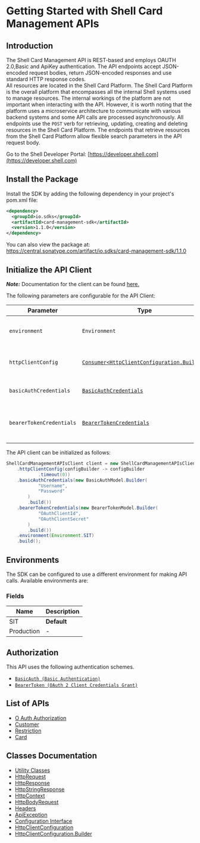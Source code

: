 
# Getting Started with Shell Card Management APIs

## Introduction

The Shell Card Management API is REST-based and employs OAUTH 2.0,Basic and ApiKey authentication.
The API endpoints accept JSON-encoded request bodies, return JSON-encoded responses and use standard HTTP response codes.  
All resources are located in the Shell Card Platform.  The Shell Card Platform is the overall platform that encompasses all the internal Shell systems used to manage resources.
The internal workings of the platform are not important when interacting with the API. However, it is worth noting that the platform uses a microservice architecture to communicate with various backend systems and some API calls are processed asynchronously.
All endpoints use the `POST` verb for retrieving, updating, creating and deleting resources in the Shell Card Platform. The endpoints that retrieve resources from the Shell Card Platform allow flexible search parameters in the API request body.

Go to the Shell Developer Portal: [https://developer.shell.com](https://developer.shell.com)

## Install the Package

Install the SDK by adding the following dependency in your project's pom.xml file:

```xml
<dependency>
  <groupId>io.sdks</groupId>
  <artifactId>card-management-sdk</artifactId>
  <version>1.1.0</version>
</dependency>
```

You can also view the package at:
https://central.sonatype.com/artifact/io.sdks/card-management-sdk/1.1.0

## Initialize the API Client

**_Note:_** Documentation for the client can be found [here.](https://www.github.com/sdks-io/card-management-java-sdk/tree/1.1.0/doc/client.md)

The following parameters are configurable for the API Client:

| Parameter | Type | Description |
|  --- | --- | --- |
| `environment` | `Environment` | The API environment. <br> **Default: `Environment.SIT`** |
| `httpClientConfig` | [`Consumer<HttpClientConfiguration.Builder>`](https://www.github.com/sdks-io/card-management-java-sdk/tree/1.1.0/doc/http-client-configuration-builder.md) | Set up Http Client Configuration instance. |
| `basicAuthCredentials` | [`BasicAuthCredentials`](https://www.github.com/sdks-io/card-management-java-sdk/tree/1.1.0/doc/$a/https://www.github.com/sdks-io/card-management-java-sdk/tree/1.1.0/basic-authentication.md) | The Credentials Setter for Basic Authentication |
| `bearerTokenCredentials` | [`BearerTokenCredentials`](https://www.github.com/sdks-io/card-management-java-sdk/tree/1.1.0/doc/$a/https://www.github.com/sdks-io/card-management-java-sdk/tree/1.1.0/oauth-2-client-credentials-grant.md) | The Credentials Setter for OAuth 2 Client Credentials Grant |

The API client can be initialized as follows:

```java
ShellCardManagementAPIsClient client = new ShellCardManagementAPIsClient.Builder()
    .httpClientConfig(configBuilder -> configBuilder
            .timeout(0))
    .basicAuthCredentials(new BasicAuthModel.Builder(
            "Username",
            "Password"
        )
        .build())
    .bearerTokenCredentials(new BearerTokenModel.Builder(
            "OAuthClientId",
            "OAuthClientSecret"
        )
        .build())
    .environment(Environment.SIT)
    .build();
```

## Environments

The SDK can be configured to use a different environment for making API calls. Available environments are:

### Fields

| Name | Description |
|  --- | --- |
| SIT | **Default** |
| Production | - |

## Authorization

This API uses the following authentication schemes.

* [`BasicAuth (Basic Authentication)`](https://www.github.com/sdks-io/card-management-java-sdk/tree/1.1.0/doc/$a/https://www.github.com/sdks-io/card-management-java-sdk/tree/1.1.0/basic-authentication.md)
* [`BearerToken (OAuth 2 Client Credentials Grant)`](https://www.github.com/sdks-io/card-management-java-sdk/tree/1.1.0/doc/$a/https://www.github.com/sdks-io/card-management-java-sdk/tree/1.1.0/oauth-2-client-credentials-grant.md)

## List of APIs

* [O Auth Authorization](https://www.github.com/sdks-io/card-management-java-sdk/tree/1.1.0/doc/controllers/o-auth-authorization.md)
* [Customer](https://www.github.com/sdks-io/card-management-java-sdk/tree/1.1.0/doc/controllers/customer.md)
* [Restriction](https://www.github.com/sdks-io/card-management-java-sdk/tree/1.1.0/doc/controllers/restriction.md)
* [Card](https://www.github.com/sdks-io/card-management-java-sdk/tree/1.1.0/doc/controllers/card.md)

## Classes Documentation

* [Utility Classes](https://www.github.com/sdks-io/card-management-java-sdk/tree/1.1.0/doc/utility-classes.md)
* [HttpRequest](https://www.github.com/sdks-io/card-management-java-sdk/tree/1.1.0/doc/http-request.md)
* [HttpResponse](https://www.github.com/sdks-io/card-management-java-sdk/tree/1.1.0/doc/http-response.md)
* [HttpStringResponse](https://www.github.com/sdks-io/card-management-java-sdk/tree/1.1.0/doc/http-string-response.md)
* [HttpContext](https://www.github.com/sdks-io/card-management-java-sdk/tree/1.1.0/doc/http-context.md)
* [HttpBodyRequest](https://www.github.com/sdks-io/card-management-java-sdk/tree/1.1.0/doc/http-body-request.md)
* [Headers](https://www.github.com/sdks-io/card-management-java-sdk/tree/1.1.0/doc/headers.md)
* [ApiException](https://www.github.com/sdks-io/card-management-java-sdk/tree/1.1.0/doc/api-exception.md)
* [Configuration Interface](https://www.github.com/sdks-io/card-management-java-sdk/tree/1.1.0/doc/configuration-interface.md)
* [HttpClientConfiguration](https://www.github.com/sdks-io/card-management-java-sdk/tree/1.1.0/doc/http-client-configuration.md)
* [HttpClientConfiguration.Builder](https://www.github.com/sdks-io/card-management-java-sdk/tree/1.1.0/doc/http-client-configuration-builder.md)

